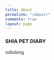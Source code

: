 ```yaml
---
title: About
permalink: "/about/"
comments: true
layout: page
---
```


### SHIA PET DIARY

rollicking
